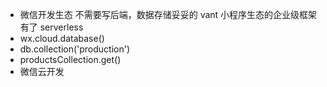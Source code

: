 - 微信开发生态
不需要写后端，数据存储妥妥的
vant 小程序生态的企业级框架有了
serverless  
- wx.cloud.database()
- db.collection('production')
- productsCollection.get()
- 微信云开发
